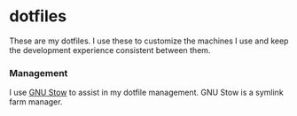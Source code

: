 # dotfiles

These are my dotfiles. I use these to customize the machines I use and keep the development experience consistent between them. 

### Management

I use [GNU Stow](https://www.stevenrbaker.com/tech/managing-dotfiles-with-gnu-stow.html) to assist in my dotfile management. GNU Stow is a symlink farm manager.  

